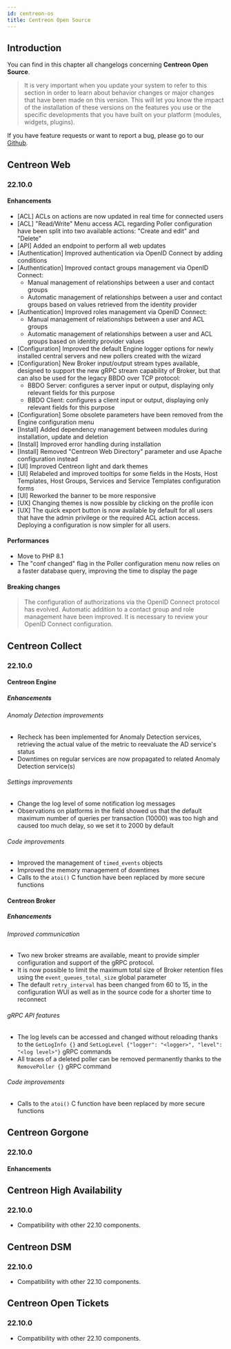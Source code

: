 ```yaml
---
id: centreon-os
title: Centreon Open Source
---
```


## Introduction

You can find in this chapter all changelogs concerning **Centreon Open Source**.

> It is very important when you update your system to refer to this section in order to learn about behavior changes or
> major changes that have been made on this version. This will let you know the impact of the installation of these
> versions on the features you use or the specific developments that you have built on your platform (modules,
> widgets, plugins).

If you have feature requests or want to report a bug, please go to our
[Github](https://github.com/centreon/centreon/issues/new/choose).

## Centreon Web

### 22.10.0

#### Enhancements

- [ACL] ACLs on actions are now updated in real time for connected users
- [ACL] "Read/Write" Menu access ACL regarding Poller configuration have been split into two available actions:
  "Create and edit" and "Delete"
- [API] Added an endpoint to perform all web updates
- [Authentication] Improved authentication via OpenID Connect by adding conditions
- [Authentication] Improved contact groups management via OpenID Connect:
  - Manual management of relationships between a user and contact groups
  - Automatic management of relationships between a user and contact groups based on values retrieved from the
    identity provider
- [Authentication] Improved roles management via OpenID Connect:
  - Manual management of relationships between a user and ACL groups
  - Automatic management of relationships between a user and ACL groups based on identity provider values
- [Configuration] Improved the default Engine logger options for newly installed central servers and new pollers created
  with the wizard
- [Configuration] New Broker input/output stream types available, designed to support the new gRPC stream capability of
  Broker, but that can also be used for the legacy BBDO over TCP protocol:
  - BBDO Server: configures a server input or output, displaying only relevant fields for this purpose
  - BBDO Client: configures a client input or output, displaying only relevant fields for this purpose
- [Configuration] Some obsolete parameters have been removed from the Engine configuration menu
- [Install] Added dependency management between modules during installation, update and deletion
- [Install] Improved error handling during installation
- [Install] Removed "Centreon Web Directory" parameter and use Apache configuration instead
- [UI] Improved Centreon light and dark themes
- [UI] Relabeled and improved tooltips for some fields in the Hosts, Host Templates, Host Groups, Services and Service
  Templates configuration forms
- [UI] Reworked the banner to be more responsive
- [UX] Changing themes is now possible by clicking on the profile icon
- [UX] The quick export button is now available by default for all users that have the admin privilege or the required
  ACL action access. Deploying a configuration is now simpler for all users.

#### Performances

- Move to PHP 8.1
- The "conf changed" flag in the Poller configuration menu now relies on a faster database query, improving the time to display the page

#### Breaking changes

> The configuration of authorizations via the OpenID Connect protocol has evolved. Automatic addition to a contact
> group and role management have been improved. It is necessary to review your OpenID Connect configuration.

## Centreon Collect

### 22.10.0

#### Centreon Engine

##### Enhancements

###### Anomaly Detection improvements

- Recheck has been implemented for Anomaly Detection services, retrieving the actual value of the metric to reevaluate the AD service's status
- Downtimes on regular services are now propagated to related Anomaly Detection service(s)

###### Settings improvements

- Change the log level of some notification log messages
- Observations on platforms in the field showed us that the default maximum number of queries per transaction (10000) was too high and caused too much delay, so we set it to 2000 by default

###### Code improvements

- Improved the management of `timed_events` objects
- Improved the memory management of downtimes
- Calls to the `atoi()` C function have been replaced by more secure functions

#### Centreon Broker

##### Enhancements

###### Improved communication

- Two new broker streams are available, meant to provide simpler configuration and support of the gRPC protocol.
- It is now possible to limit the maximum total size of Broker retention files using the `event_queues_total_size` global parameter
- The default `retry_interval` has been changed from 60 to 15, in the configuration WUI as well as in the source code for a shorter time to reconnect

###### gRPC API features

- The log levels can be accessed and changed without reloading thanks to the `GetLogInfo {}` and `SetLogLevel {"logger": "<logger>", "level": "<log level>"}` gRPC commands
- All traces of a deleted poller can be removed permanently thanks to the `RemovePoller {}` gRPC command

###### Code improvements

- Calls to the `atoi()` C function have been replaced by more secure functions

## Centreon Gorgone

### 22.10.0

#### Enhancements

## Centreon High Availability

### 22.10.0

- Compatibility with other 22.10 components.

## Centreon DSM

### 22.10.0

- Compatibility with other 22.10 components.

## Centreon Open Tickets

### 22.10.0

- Compatibility with other 22.10 components.
